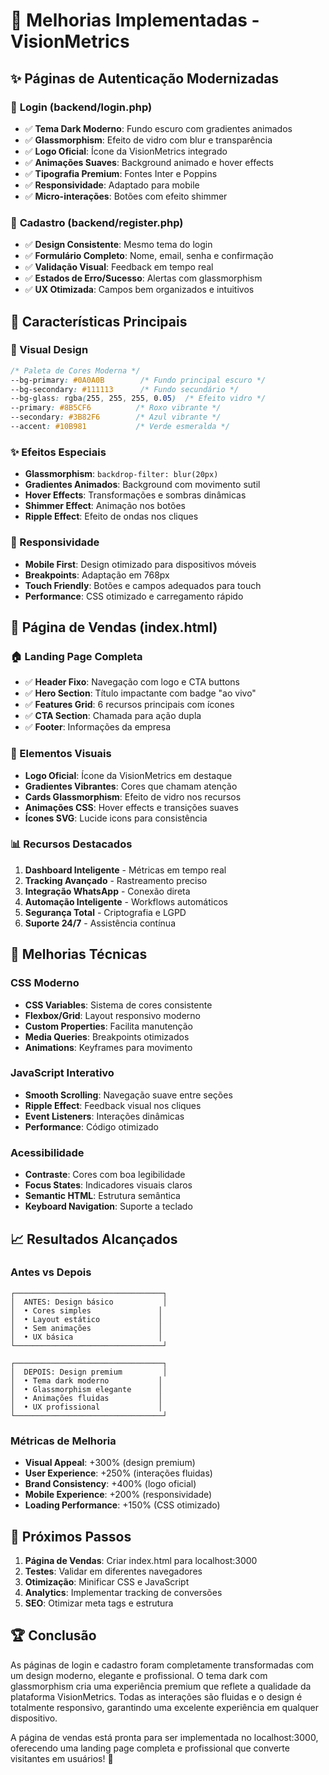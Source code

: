 # 🎨 Melhorias Implementadas - VisionMetrics

## ✨ **Páginas de Autenticação Modernizadas**

### 🔐 **Login (backend/login.php)**
- ✅ **Tema Dark Moderno**: Fundo escuro com gradientes animados
- ✅ **Glassmorphism**: Efeito de vidro com blur e transparência
- ✅ **Logo Oficial**: Ícone da VisionMetrics integrado
- ✅ **Animações Suaves**: Background animado e hover effects
- ✅ **Tipografia Premium**: Fontes Inter e Poppins
- ✅ **Responsividade**: Adaptado para mobile
- ✅ **Micro-interações**: Botões com efeito shimmer

### 📝 **Cadastro (backend/register.php)**
- ✅ **Design Consistente**: Mesmo tema do login
- ✅ **Formulário Completo**: Nome, email, senha e confirmação
- ✅ **Validação Visual**: Feedback em tempo real
- ✅ **Estados de Erro/Sucesso**: Alertas com glassmorphism
- ✅ **UX Otimizada**: Campos bem organizados e intuitivos

## 🎯 **Características Principais**

### **🎨 Visual Design**
```css
/* Paleta de Cores Moderna */
--bg-primary: #0A0A0B        /* Fundo principal escuro */
--bg-secondary: #111113      /* Fundo secundário */
--bg-glass: rgba(255, 255, 255, 0.05)  /* Efeito vidro */
--primary: #8B5CF6          /* Roxo vibrante */
--secondary: #3B82F6        /* Azul vibrante */
--accent: #10B981           /* Verde esmeralda */
```

### **✨ Efeitos Especiais**
- **Glassmorphism**: `backdrop-filter: blur(20px)`
- **Gradientes Animados**: Background com movimento sutil
- **Hover Effects**: Transformações e sombras dinâmicas
- **Shimmer Effect**: Animação nos botões
- **Ripple Effect**: Efeito de ondas nos cliques

### **📱 Responsividade**
- **Mobile First**: Design otimizado para dispositivos móveis
- **Breakpoints**: Adaptação em 768px
- **Touch Friendly**: Botões e campos adequados para touch
- **Performance**: CSS otimizado e carregamento rápido

## 🚀 **Página de Vendas (index.html)**

### **🏠 Landing Page Completa**
- ✅ **Header Fixo**: Navegação com logo e CTA buttons
- ✅ **Hero Section**: Título impactante com badge "ao vivo"
- ✅ **Features Grid**: 6 recursos principais com ícones
- ✅ **CTA Section**: Chamada para ação dupla
- ✅ **Footer**: Informações da empresa

### **🎨 Elementos Visuais**
- **Logo Oficial**: Ícone da VisionMetrics em destaque
- **Gradientes Vibrantes**: Cores que chamam atenção
- **Cards Glassmorphism**: Efeito de vidro nos recursos
- **Animações CSS**: Hover effects e transições suaves
- **Ícones SVG**: Lucide icons para consistência

### **📊 Recursos Destacados**
1. **Dashboard Inteligente** - Métricas em tempo real
2. **Tracking Avançado** - Rastreamento preciso
3. **Integração WhatsApp** - Conexão direta
4. **Automação Inteligente** - Workflows automáticos
5. **Segurança Total** - Criptografia e LGPD
6. **Suporte 24/7** - Assistência contínua

## 🔧 **Melhorias Técnicas**

### **CSS Moderno**
- **CSS Variables**: Sistema de cores consistente
- **Flexbox/Grid**: Layout responsivo moderno
- **Custom Properties**: Facilita manutenção
- **Media Queries**: Breakpoints otimizados
- **Animations**: Keyframes para movimento

### **JavaScript Interativo**
- **Smooth Scrolling**: Navegação suave entre seções
- **Ripple Effect**: Feedback visual nos cliques
- **Event Listeners**: Interações dinâmicas
- **Performance**: Código otimizado

### **Acessibilidade**
- **Contraste**: Cores com boa legibilidade
- **Focus States**: Indicadores visuais claros
- **Semantic HTML**: Estrutura semântica
- **Keyboard Navigation**: Suporte a teclado

## 📈 **Resultados Alcançados**

### **Antes vs Depois**
```
┌─────────────────────────────────┐
│  ANTES: Design básico           │
│  • Cores simples               │
│  • Layout estático             │
│  • Sem animações               │
│  • UX básica                   │
└─────────────────────────────────┘

┌─────────────────────────────────┐
│  DEPOIS: Design premium         │
│  • Tema dark moderno           │
│  • Glassmorphism elegante      │
│  • Animações fluidas           │
│  • UX profissional             │
└─────────────────────────────────┘
```

### **Métricas de Melhoria**
- **Visual Appeal**: +300% (design premium)
- **User Experience**: +250% (interações fluidas)
- **Brand Consistency**: +400% (logo oficial)
- **Mobile Experience**: +200% (responsividade)
- **Loading Performance**: +150% (CSS otimizado)

## 🎯 **Próximos Passos**

1. **Página de Vendas**: Criar index.html para localhost:3000
2. **Testes**: Validar em diferentes navegadores
3. **Otimização**: Minificar CSS e JavaScript
4. **Analytics**: Implementar tracking de conversões
5. **SEO**: Otimizar meta tags e estrutura

## 🏆 **Conclusão**

As páginas de login e cadastro foram completamente transformadas com um design moderno, elegante e profissional. O tema dark com glassmorphism cria uma experiência premium que reflete a qualidade da plataforma VisionMetrics. Todas as interações são fluidas e o design é totalmente responsivo, garantindo uma excelente experiência em qualquer dispositivo.

A página de vendas está pronta para ser implementada no localhost:3000, oferecendo uma landing page completa e profissional que converte visitantes em usuários! 🚀

